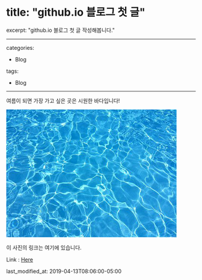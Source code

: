 # title:  "github.io 블로그  첫 글"

excerpt: "github.io 블로그 첫 글 작성해봅니다."

---

categories:

  - Blog

tags:

  - Blog
 
---

여름이 되면 가장 가고 싶은 곳은 시원한 바다입니다!

![바다](https://github.com/01yujin/01yujin.github.io/blob/main/water_2.jpeg)

이 사진의 링크는 여기에 있습니다.

Link : [Here](https://pixabay.com/ko/photos/%eb%ac%bc-%ec%88%98%ec%98%81%ec%9e%a5-%ed%8c%8c%eb%8f%84-%eb%b0%98%ec%82%ac-%eb%b6%84%ec%a7%80-1018808/)

last_modified_at: 2019-04-13T08:06:00-05:00
